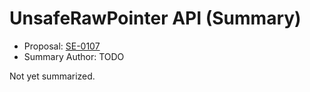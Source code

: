 # UnsafeRawPointer API (Summary)

* Proposal: [SE-0107](https://github.com/apple/swift-evolution/blob/main/proposals/0107-unsaferawpointer.md)
* Summary Author: TODO

Not yet summarized.
